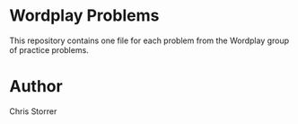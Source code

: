 # Wordplay Problems

This repository contains one file for each problem from the Wordplay group of practice problems.

# Author
Chris Storrer